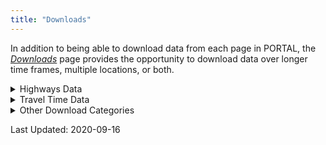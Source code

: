 ```yaml
---
title: "Downloads"
---
```

In addition to being able to download data from each page in PORTAL, the [_Downloads_](http://new.portal.its.pdx.edu:8080/downloads/) page provides the opportunity to download data over longer time frames, multiple locations, or both.

<details><summary>Highways Data</summary>
<p>

## Highways
Highway data can be downloaded from this section by selecting the start and end date of interest, days of week, format, highway of interest, and temporal resolution. Multiple highway sections can be downloaded at once by holding the ctrl key and clicking on the desired highway in the Highway menu.

This data is returned both by the Highways download form on the [_Downloads_](http://new.portal.its.pdx.edu:8080/downloads/) of the Portal website, and by the [_/highways/api/freewaydata_]({{ site.url }}{{ site.baseurl }}/documents/freewaydata/) endpoint of the API.

The following data are provided:

| Name          | Description                                                                         | Type                       | Example                     |
| ------------- | ----------------------------------------------------------------------------------- | -------------------------- | --------------------------- |
| starttime     | Starting time of the data                                                           | Date/Time Formatted String | 2020-05-11T00:00:00-07:00   |
| resolution    | Temporal Resolution of the data - valid resolutions are 20 seconds, 5 minutes, 15 minutes, 1 hour and 1 day | Time Formatted String | 01:00:00 |
| detector_id   | Detector ID along selected route                                                    | Integer                    | 100907                      |
| speed         | Average speed of vehicles passing the detector                                      | Float                      | 59.0                        |
| volume        | Number of vehicles per hour which pass the detector                                 | Integer                    | 16                          |
| occupancy     | Percentage of time cars are being detected                                          | Float                      | .88                         |
| countreadings | Sample Size                                                                         | Integer                    | 28                          |
| delay         | Vehicle Hours Traveled, minus the time it would take a vehicle to travel at the maximum permitted speed on a segment | Float     | 0.01        |
| traveltime    | The average amount of time for a vehicle to travel through a segment                | Float                      | 0.4                         |
| vht           | Vehicle Hours Traveled - the total hours traveled within a segment by all vehicles  | Float                      | 0.11                        |
| vmt           | Vehicle Miles Traveled - the total miles traveled on a segment by all vehicles      | Float                      | 6.24                        |

In order to calculate distance traveled, divide `vmt` by `volume`.

A tutorial on using the Highways function can be found [_here_]({{ site.url }}{{ site.baseurl }}/documents/highways/).

## Stations Metadata
Information on the individual stations in the network can be downloaded from this section; the `highwayid` attribute is used to join these values to Highways and Highway Metadata. The `stationid` attribute can be used to join these values to Detector Metadata.

This data is returned both by the Stations Metadata download form on the [_Downloads_](http://new.portal.its.pdx.edu:8080/downloads/) of the Portal website, and by the [_/highways/api/stationmetadata_]({{ site.url }}{{ site.baseurl }}/documents/stationmetadata) endpoint of the API.

The following data are provided:

| Name         | Description                                                                   | Type    | Example                              |
| ------------ | ----------------------------------------------------------------------------- | ------- | ------------------------------------ |
| stationid    | The unique station ID value of each station                                   | Integer | 3154                                 |
| highwayid    | The unique highway ID value of the highway on which the station is located    | Integer | 10                                   |
| milepost     | The mile post location of the station on the highway                          | Float   | 0.25                                 |
| locationtext | Description of the location of the station                                    | String  | Wilshire (2DS043) @ SB OR 217 MP0.25 |
| length       | Length of segment in miles                                                    | Float   | 0.185                                |
| numberlanes  | Number of lanes at the station - returned as an empty value in _most_ queries | Integer | (Null)                               |
| agencyid     | Station ID issued by agency maintaining the station                           | Integer | 321                                  |
| x_coord      | Longitude of station                                                          | Float   | -122.78043                           |
| y_coord      | Latitude of station                                                           | Float   | 45.50622                             |
| active_dates | Provided as a set of key: value pairs; lower indicates the initial active date of the station, upper indicates the date the station was deactivated | String | {""lower"": ""2014-04-29"", ""upper"": null, ""bounds"": ""[)""} |

An interactive map of all the stations in the network can be viewed [_here_]({{ site.url }}{{ site.baseurl }}/documents/stations/).

## Detector Metadata
Information on the individual detectors at each station can be downloaded from this section; the `highwayid` attribute is used to join these values to Highways and Highway Metadata. The `stationid` attribute can be used to join these values to Detector Metadata.

This data is returned both by the Detector Metadata download form on the [_Downloads_](http://new.portal.its.pdx.edu:8080/downloads/) of the Portal website, and by the [_/highways/api/stationmetadata_]({{ site.url }}{{ site.baseurl }}/documents/detectormetadata/) endpoint of the API.

The following data are provided:

| Name          | Description                                                                            | Type              | Example              |
| ------------- | -------------------------------------------------------------------------------------- | ----------------- | ---------------------|
| detectorid    | The unique detector ID value of each detector                                          | Integer           | 102017               |
| stationid     | The unique station ID of the station at which the detector is located                  | Integer           | 5207                 |
| highwayid     | The unique highway ID value of the highway on which the detector is located            | Integer           | 54                   |
| milepost      | The mile post location of the station on the highway                                   | Float             | 36.15                |
| detectortitle | Agency given name (if any), or repeat of id value                                      | String or Integer | 205es03615:\_MN___1  |
| lanenumber    | PORTAL lane number; 1 is the leftmost lane, regardless of agency jurisdiction          | Integer           | 1                    |
| agency_lane   | Agency issued lane number, where 1 is leftmost lane for ODOT, rightmost lane for WSDOT | Integer           | 1                    |
| active_dates  | Provided as a set of key: value pairs; lower indicates the initial active date of the station, upper indicates the date the station was deactivated | String | {""lower"": ""2017-04-06"", ""upper"": null, ""bounds"": ""[)""} |

An interactive map of all the stations in the network can be viewed [_here_]({{ site.url }}{{ site.baseurl }}/documents/stations/).

## Highways Metadata
Information on the highways in the system can be downloaded from this section.

This data is returned both by the Highways Metadata download form on the [_Downloads_](http://new.portal.its.pdx.edu:8080/downloads/) of the Portal Website, and by the [_/highways/api/highwaymetadata_]({{ site.url }}{{ site.baseurl }}/documents/highwaymetadata/) endpoint of the API.

The following data are provided:

| Name              | Description                                                    | Type    | Example         |
| ----------------- | -------------------------------------------------------------- | ------- | ----------------|
| highwayid         | The unique ID value of each highway                            | Integer | 616             |
| direction         | Cardinal direction of traffic flow (or CONST for construction) | String  | EAST            |
| highwayname       | Name of Highway                                                | String  | R2 Beltline Hwy |
| oppositehighwayid | ID of highway with opposite flow (or null value, if none)      | Integer | 617             |


</p>
</details>

<details><summary>Travel Time Data</summary>
<p>

## Aggregated Travel Time

This data is returned both by the Aggregated Travel Time download form on the [_Downloads_](http://new.portal.its.pdx.edu:8080/downloads/) of the Portal Website, and by the [_/traveltime/api/aggregatedsegmentcalcs_]({{ site.url }}{{ site.baseurl }}/documents/aggregatedsegmentcalcs/) endpoint of the API.

The following data are provided:

| Name                | Description                                                    | Type                           | Example                   |
| ------------------- | -------------------------------------------------------------- | ------------------------------ | ------------------------- |
| average_travel_time | Average travel time of segment in minutes                      | Float                          | 151.4                     |
| countreadings       | Sample Size                                                    | Integer                        | 5                         |
| id                  | Unique ID value of aggregation                                 | Integer                        | 2386933463                |
| resolution          | Temporal Resolution of the data - valid resolutions are 5 minutes or 1 hour | Time Formatted String | 00:05:00              |    
| segment_id          | Unique ID, used to join with segment inventory metadata        | Integer                        | 2264                      |
| starttime           | Start time of chosen resolution                                | Date and Time Formatted String | 2019-07-10T00:00:00-07:00 |

Some additional clarification for how travel times are calculated and used can be found on the[_Definitions_]({{ site.url }}{{ site.baseurl }}/documents/definitions/) page, under the Travel Time Page: Travel Time and General: Influence Area headers.

## Raw Travel Time

This data is returned both by the Raw Travel Time download form on the [_Downloads_](http://new.portal.its.pdx.edu:8080/downloads/) of the Portal Website, and by the [_/traveltime/api/segmentcalc_]({{ site.url }}{{ site.baseurl }}/documents/segmentcalc/) endpoint of the API.

The following data are provided:

| Name                               | Description                                                    | Type                           | Example                          |
| ---------------------------------- | -------------------------------------------------------------- | ------------------------------ | -------------------------------- |
| below_min_filter                   |                                                                | Integer                        | 0                                |
| calc_confidence_interval           |                                                                | Float                          | 47.62680841791146                |
| calc_variance                      |                                                                | Float                          | 1910.7777233115469               |
| exceeded_max_filter                | Number of returned data points which exceeded the max filter for the segment | Integer          | 0                                |
| segment_calc_time                  |                                                                | Date and Time Formatted String | 2019-07-15T08:10:13.870000-07:00 |
| segment_id                         | Unique ID of Highway Segment                                   | Integer                        | 2264                             |
| segment_travel_time                |                                                                | Integer                        | 250                              |
| std_deviation_calc_samples_removed | Number of samples removed from the data prior to return        | Integer                        | 3                                |
| std_deviation_filter_value         |                                                                | Float                          | 625.985307791092                 |

Some additional clarification for how travel times are calculated and used can be found on the[_Definitions_]({{ site.url }}{{ site.baseurl }}/documents/definitions/) page, under the Travel Time Page: Travel Time and General: Influence Area headers.

## Travel Time Segment Inventory
This data is returned both by the Travel Time Segment Inventory download form on the [_Downloads_](http://new.portal.its.pdx.edu:8080/downloads/) of the Portal Website, and by the [_/traveltime/api/seginventory_]({{ site.url }}{{ site.baseurl }}/documents/seginventory/) endpoint of the API.

The following data are provided:

| Name                          | Description                                                    | Type    | Example                             |
| ----------------------------- | -------------------------------------------------------------- | ------- | ----------------------------------- |
| active                        | Indicator of whether the segment is active in the system       | Boolean | true                                |
| beginning_dcu                 | ID value for DCU at start of segment                           | Integer | 535                                 |
| calculation_period            |                                                                | Integer | 10                                  |
| calculation_threshold         |                                                                | Integer | 30                                  |
| end_dcu                       | ID value for DCU at end of segment                             | Integer | 533                                 |
| minimum_lanes_reporting       | If beginning_dcu and end_dcu are present, this is a null value. Otherwise, it is 0.5 | Float             | 0.5 |
| minimum_samples               | Minimum number of samples required to produce a data point     | Integer | 3                                   |
| segment_id                    | Unique ID of Highway Segment                                   | Integer | 2667                                |
| segment_length                | Length of segment, as measured between beginning and end DCUs  | Integer | 100                                 |
| segment_maximum_filter        |                                                                | Integer | 1000                                |
| segment_minimum_filter        |                                                                | Integer | 10                                  |
| segment_name                  | Name of Segment                                                | String  | Powell Blvd EB at SE 8th to SE 33rd |
| segment_type                  |                                                                | Integer | 1                                   |
| source_system                 | TravelTime, DAC (Data Acquisition Component), ATMS, or null    | String  | TravelTime                          |
| standard_deviation_multiplier | The multiplier used in calculating standard deviation - typically 1.65 or 1.96 | Float   | 1.65                |
| standard_deviation_samples    |                                                                | Integer | 30                                  |
| station_id                    | Agency given name or ID value, null if none issued             | Integer | null                                |
| use_standard_deviation_filter |                                                                | Boolean | true                                |

## Travel Time DCU Inventory
This data is returned both by the Travel Time DCU Inventory download form on the [_Downloads_](http://new.portal.its.pdx.edu:8080/downloads/) of the Portal Website, and by the [_/traveltime/api/dcuinventory_]({{ site.url }}{{ site.baseurl }}/documents/dcuinventory/) endpoint of the API.

The following data are provided:

| Name               | Description                                                     | Type    | Example                |
| -------------------| --------------------------------------------------------------- | ------- | ---------------------- |
| active             | Indicator of whether the detector is active in the system       | Boolean | true                   |
| location_type      | Intersection or free flowing traffic                            | String  | Intersection           |
| dcu_id             | Unique ID value; if preceded by ```-```, if location_type is free flowing traffic | Integer | 556 |
| dcu_name           | Name of intersection, if location_type is intersection. Numeric, matching dcu_id, with name appended if location_type is free flowing fraffic | String | SW Beaverton Hillsdale Hwy at SW Capitol Hwy |
| geom.type          | Always Point, allowing for coordinate values.                   | String  | Point                  |
| geom.coordinates.0 | The longitude of the Point specifying the DCU                   | Float   | -122.69778             |
| geom.coordinates.1 | The latitude of the Point specifying the DCU                    | Float   | 45.47809               |
| longitude          | The longitude of the Point specifying the DCU                   | Float   | -122.69778             |
| latitude           | The latitude of the Point specifying the DCU                    | Float   | 45.47809               |
| highway            | Name of highway on which the detector is situated               | String  | B-H                    |
| roadway_number     |                                                                 | Integer | 1                      |
| milepoint          | Null for free flowing traffic. Float value for intersections    | Float   | 0.0                    |
| owner              | Agency name                                                     | String  | City of Portland       |

</p>
</details>

<details><summary>Other Download Categories</summary>
<p>
  
## Aggregated CLS
This data is returned both by the Aggregated CLS Data download form on the [_Downloads_](http://new.portal.its.pdx.edu:8080/downloads/) of the Portal Website, and by the [_/freight/api/aggregatedbindata_]({{ site.url }}{{ site.baseurl }}/documents/aggregatedbindata/) endpoint of the API.

The following data are provided:

| Name               | Description                                                        | Type                           | Example                   |
| ------------------ | ------------------------------------------------------------------ | ------------------------------ | ------------------------- |
| aggregated_records | Number of records sampled to created each data point               | Integer                        | 104                       |
| bin_count          | Count of vehicles by classification bin                            | Integer                        | 0                         |
| bin_type           | Description of classification bin - either length or speed         | String                         | length                    |
| bin_number         | Classification bin number. These Classifications can be seen in the next table | Integer            | 4                         |
| bin_resolution     | Temporal resolution of the data - valid resolutions are 15 minutes, 1 hour, or 1 day | Time Formatted String | 01:00:00         |
| bin_time           | The timestamp for the data value, to a granularity of 20 seconds   | Date and Time Formatted String | 2019-07-10T00:00:00-07:00 |
| id                 | The record id value used by the API framework                      | Integer                        | 938253264                 |
| lane               | Lane in which the data was collected. Lane 1 is the left most lane | Integer                        | 3                         |
| stationid          | Unique id value of the collection station; corresponds to the agencyid in the stations metadata | Integer | 54                  |


Bin Number Classifications:

|Bin Number | Vehicle Length |
|-----------|----------------|
|        1  |      0-20 ft.  |
|        2  |     20-35 ft.  |
|        3  |     35-60 ft.  |
|        4  |    60-120 ft.  |

More information about Vehicle Length data can be seen [_here._]({{ site.url }}{{ site.baseurl }}/documents/freight/).

## Voyage Volume
This data is returned both by the Voyage Volume download form on the [_Downloads_](http://new.portal.its.pdx.edu:8080/downloads/) of the Portal Website, and by the [_/arterial/api/voyagevolume_]({{ site.url }}{{ site.baseurl }}/documents/freewaydata/) endpoint of the API.

The following data are provided:

| Name               | Description                            | Type                                                               | Example                   |
| ------------------ | -------------------------------------- | ------------------------------------------------------------------ | ------------------------- |
| controller_id      | ID value of detector controller        | Integer                                                            | 4258                      |
| logtime            | Time slice of requested date range     | Date and Time Formatted String, including Start and End timestamps | 2017-01-03T00:07:00-08:00 |
| period             | Temporal Resolution in minutes - Data is currently only returned in 15 minute intervals | Integer           | 15                        |
| detector_1_volume  | Volume recorded by individual detector | Integer                                                            | 0                         |
| detector_2_volume  | Volume recorded by individual detector | Integer                                                            | 0                         |
| detector_3_volume  | Volume recorded by individual detector | Integer                                                            | 0                         |
| detector_4_volume  | Volume recorded by individual detector | Integer                                                            | 0                         |
| detector_5_volume  | Volume recorded by individual detector | Integer                                                            | 5                         |
| detector_6_volume  | Volume recorded by individual detector | Integer                                                            | 3                         |
| detector_7_volume  | Volume recorded by individual detector | Integer                                                            | 0                         |
| detector_8_volume  | Volume recorded by individual detector | Integer                                                            | 0                         |
| detector_9_volume  | Volume recorded by individual detector | Integer                                                            | 4                         |
| detector_10_volume | Volume recorded by individual detector | Integer                                                            | 4                         |
| detector_11_volume | Volume recorded by individual detector | Integer                                                            | 0                         |
| detector_12_volume | Volume recorded by individual detector | Integer                                                            | 0                         |
| detector_13_volume | Volume recorded by individual detector | Integer                                                            | 0                         |
| detector_14_volume | Volume recorded by individual detector | Integer                                                            | 0                         |
| detector_15_volume | Volume recorded by individual detector | Integer                                                            | 0                         |
| detector_16_volume | Volume recorded by individual detector | Integer                                                            | 0                         |
| detector_17_volume | Volume recorded by individual detector | Integer                                                            | 0                         |
| detector_18_volume | Volume recorded by individual detector | Integer                                                            | 0                         |
| detector_19_volume | Volume recorded by individual detector | Integer                                                            | 1                         |
| detector_20_volume | Volume recorded by individual detector | Integer                                                            | 1                         |
| detector_21_volume | Volume recorded by individual detector | Integer                                                            | 1                         |
| detector_22_volume | Volume recorded by individual detector | Integer                                                            | 0                         |
| detector_23_volume | Volume recorded by individual detector | Integer                                                            | 0                         |
| detector_24_volume | Volume recorded by individual detector | Integer                                                            | 2                         |
| detector_25_volume | Volume recorded by individual detector | Integer                                                            | 3                         |
| detector_26_volume | Volume recorded by individual detector | Integer                                                            | 0                         |
| detector_27_volume | Volume recorded by individual detector | Integer                                                            | 0                         |
| detector_28_volume | Volume recorded by individual detector | Integer                                                            | 0                         |
| detector_29_volume | Volume recorded by individual detector | Integer                                                            | 0                         |
| detector_30_volume | Volume recorded by individual detector | Integer                                                            | 0                         |
| detector_31_volume | Volume recorded by individual detector | Integer                                                            | 0                         |
| detector_32_volume | Volume recorded by individual detector | Integer                                                            | 0                         |

## Transit Quarterly Data
This data is returned both by the Transit Quarterly Data download form on the [_Downloads_](http://new.portal.its.pdx.edu:8080/downloads/) of the Portal Website, and by the [_/transit/downloadquarterlydata_]({{ site.url }}{{ site.baseurl }}/documents/downloadquarterlydata/) endpoint of the API.

The data is returned as a Zipped CSV file.  The data provided in the CSV file are as follows.

| Name               | Description                                                            | Type                           | Example                   |
| ------------------ | ---------------------------------------------------------------------- | ------------------------------ | ------------------------- |
| summary_begin_date | The start date of the fiscal quarter requested                         | Date and Time Formatted String | 02DEC2018:00:00:00        |
| route_number       | TriMet bus route number                                                | Integer                        | 2                         |
| direction          | 0 if departing from route origin, 1 if returning to route origin       | Integer                        | 0                         |
| service_key        |                                                                        | String                         | S                         |
| stop               | Number of stops made on route                                          | Integer                        | 100                       |
| location_id        | TriMet stop ID number                                                  | Integer                        | 9301                      |
| ons                | Number of riders embarking                                             | Integer                        | 121                       |
| offs               | Number of riders disembarking                                          | Integer                        | 2                         |
| total              | Aggregate of ons and offs                                              | Integer                        | 123                       |
| estimated_load     |                                                                        | Integer                        | 175                       |
| cumulative_ons     | Aggregate of ons over route history                                    | Integer                        | 176                       |
| cumulative_offs    | Aggregate of offs over route history                                   | Integer                        | 2                         |
| lifts              | Lift usages as a fraction of all stops in decimal notation             | Float                          | 0.6818181818              |

</p>
</details>



Last Updated: 2020-09-16
